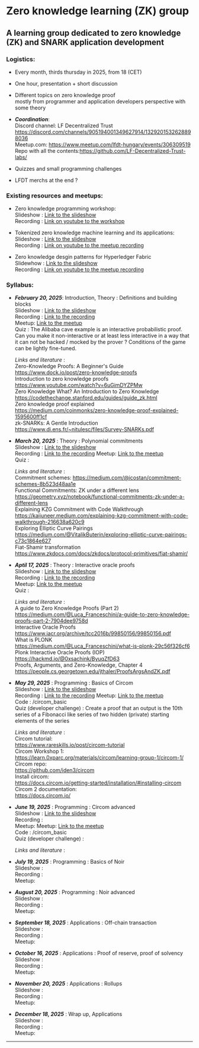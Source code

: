 # Zero knowledge learning (ZK) group

## A learning group dedicated to zero knowledge (ZK) and SNARK application development

### Logistics:

 - Every month, thirds thursday in 2025, from 18 (CET)  
 - One hour, presentation + short discussion  
 - Different topics on zero knowledge proof  
  mostly from programmer and application developers perspective  with some theory  
  
 - ***Coordination***:  
  Discord channel:   LF Decentralized Trust   
    https://discord.com/channels/905194001349627914/1329201532628898036   
 Meetup.com: https://www.meetup.com/lfdt-hungary/events/306309519  
 Repo with all the contents:https://github.com/LF-Decentralized-Trust-labs/  
 - Quizzes and small programming challenges    
 - LFDT merchs at the end ?   

### Existing resources and meetups:  
- Zero knowledge programming workshop:  
Slideshow : [Link to the slideshow](https://docs.google.com/presentation/d/18PIlA7_gg_rUDKZv22cki63jjrzb-qYP2f8qoA8hyuk)  
Recording : [Link on youtube to the workshop](https://www.youtube.com/watch?v=W9iZMLObtUk)  

- Tokenized zero knowledge machine learning and its applications:  
Slideshow : [Link to the slideshow](https://docs.google.com/presentation/d/1EJEjTRnOXMrWoSTJLhS55IXlvcRd_XeAlKXamPfYTts)  
Recording : [Link on youtube to the meetup recording](https://www.youtube.com/watch?v=ZeyOp5PESfk)  

- Zero knowledge desgin patterns for Hyperledger Fabric  
Slidewhow : [Link to the slideshow](https://docs.google.com/presentation/d/10ol0UARqjMeOs6rGjhigHZU95h8cP5plp9oJxlSAbPM)  
Recording : [Link on youtube to the meetup recording](https://www.youtube.com/watch?v=yonQleefbTM)  

### Syllabus:

-  ***February 20, 2025***: Introduction, Theory : Definitions and building blocks  
Slideshow : [Link to the slideshow](https://docs.google.com/presentation/d/1_mum_pvMvNuH7kGdrPO7SOizPi1mUqOcpX4K2ne2ULE)  
Recording : [Link to the recording](https://www.youtube.com/watch?v=ZSw_-hvnsb4)  
Meetup: [Link to the meetup](https://www.meetup.com/lfdt-hungary/events/305634614/)  
Quiz : The Alibaba cave example is an interactive probabilistic proof. Can you make it non-interactive or at least less interactive in a way that it can not be hacked / mocked by the prover ? Conditions of the game can be lightly fine-tuned.  

    *Links and literature* :  
Zero-Knowledge Proofs: A Beginner's Guide  
https://www.dock.io/post/zero-knowledge-proofs  
Introduction to zero knowledge proofs  
https://www.youtube.com/watch?v=6uGimDYZPMw   
Zero Knowledge What? An Introduction to Zero Knowledge  
https://codethechange.stanford.edu/guides/guide_zk.html   
Zero knowledge proof explained  
https://medium.com/coinmonks/zero-knowledge-proof-explained-1595600ff1cf   
zk-SNARKs: A Gentle Introduction  
https://www.di.ens.fr/~nitulesc/files/Survey-SNARKs.pdf  


-  ***March 20, 2025*** : Theory : Polynomial commitments  
Slideshow : [Link to the slideshow](https://docs.google.com/presentation/d/1_mum_pvMvNuH7kGdrPO7SOizPi1mUqOcpX4K2ne2ULE)  
Recording :  [Link to the recording](https://www.youtube.com/watch?v=6MUT-Y-W7JQ&list=PL0MZ85B_96CF5Q56H60fIZOXZPJn0PQYk)
Meetup: [Link to the meetup](https://www.meetup.com/lfdt-hungary/events/306309519/)  
Quiz :  

    *Links and literature* :  
Commitment schemes:
https://medium.com/@icostan/commitment-schemes-8b523d48aa1e  
Functional Commitments: ZK under a different lens  
https://geometry.xyz/notebook/functional-commitments-zk-under-a-different-lens  
Explaining KZG Commitment with Code Walkthrough  
https://kaijuneer.medium.com/explaining-kzg-commitment-with-code-walkthrough-216638a620c9   
Exploring Elliptic Curve Pairings  
https://medium.com/@VitalikButerin/exploring-elliptic-curve-pairings-c73c1864e627   
Fiat-Shamir transformation  
https://www.zkdocs.com/docs/zkdocs/protocol-primitives/fiat-shamir/   


-  ***Aptil 17, 2025*** : Theory : Interactive oracle proofs  
Slideshow :  [Link to the slideshow](https://docs.google.com/presentation/d/1UtF7mVb5IvRH7EIuuHlb1Wquq_UTE8vO7coxwoEvkoU)  
Recording :  [Link to the recording](https://www.youtube.com/watch?v=6MUT-Y-W7JQ&list=PL0MZ85B_96CF5Q56H60fIZOXZPJn0PQYk)   
Meetup:  [Link to the meetup](https://www.meetup.com/lfdt-hungary/events/306831819/)  
Quiz : 

    *Links and literature* :  
A guide to Zero Knowledge Proofs (Part 2)   
https://medium.com/@Luca_Franceschini/a-guide-to-zero-knowledge-proofs-part-2-7904dee9758d   
Interactive Oracle Proofs  
https://www.iacr.org/archive/tcc2016b/99850156/99850156.pdf   
What is PLONK  
https://medium.com/@Luca_Franceschini/what-is-plonk-29c56f326cf6   
Plonk Interactive Oracle Proofs (IOP)  
https://hackmd.io/@0xsachink/ByuqZfD63   
Proofs, Arguments, and Zero-Knowledge, Chapter 4  
https://people.cs.georgetown.edu/jthaler/ProofsArgsAndZK.pdf   


-  ***May 29, 2025*** : Programming : Basics of Circom  
Slideshow :  [Link to the slideshow](https://docs.google.com/presentation/d/1YOkgQ08BxTZbNlIihFpBWaWUtQ0zrBVW2b7JWcdZseQ)    
Recording :  [Link to the recording](https://www.youtube.com/watch?v=6DqvptiEQGM)
Meetup:  [Link to the meetup](https://www.meetup.com/lfdt-hungary/events/307268483/)  
Code : /circom_basic  
Quiz (developer challenge) : Create a proof that an output is the 10th series of a Fibonacci like series of two hidden (private) starting elements of the series  

    *Links and literature* :  
Circom tutorial:   
https://www.rareskills.io/post/circom-tutorial  
Circom Workshop 1:  
https://learn.0xparc.org/materials/circom/learning-group-1/circom-1/  
Circom repo:  
https://github.com/iden3/circom  
Install circom:  
https://docs.circom.io/getting-started/installation/#installing-circom  
Circom 2 documentation:  
https://docs.circom.io/  


-  ***June 19, 2025*** : Programming : Circom advanced  
Slideshow :  [Link to the slideshow](https://docs.google.com/presentation/d/10tGql8KfpnY5gy1JvNvpnVD9eACiUJAKD1aWD-gy2io/edit?usp=sharing)    
Recording :  
Meetup: Meetup:  [Link to the meetup](https://www.meetup.com/lfdt-hungary/events/308137216/)   
Code : /circom_basic   
Quiz (developer challenge) :  

    *Links and literature* :  


-  ***July 19, 2025*** : Programming : Basics of Noir  
Slideshow :  
Recording :  
Meetup:  

-  ***August 20, 2025*** : Programming : Noir advanced  
Slideshow :  
Recording :  
Meetup:  

-  ***September 18, 2025*** : Applications : Off-chain transaction  
Slideshow :  
Recording :  
Meetup:  

-  ***October 16, 2025*** : Applications : Proof of reserve, proof of solvency  
Slideshow :  
Recording :  
Meetup:  

-  ***November 20, 2025*** : Applications : Rollups  
Slideshow :  
Recording :  
Meetup:  

-  ***December 18, 2025*** : Wrap up, Applications  
Slideshow :  
Recording :  
Meetup:  

  
----------------